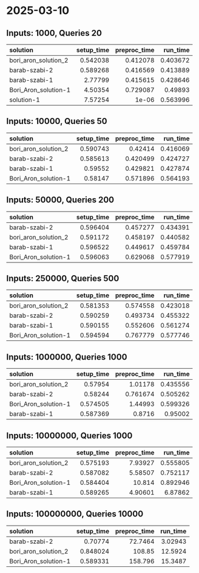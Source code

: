 # 2025-03-10

## Inputs: 1000, Queries 20

| solution             |   setup_time |   preproc_time |   run_time |
|:---------------------|-------------:|---------------:|-----------:|
| bori_aron_solution_2 |     0.542038 |       0.412078 |   0.403672 |
| barab-szabi-2        |     0.589268 |       0.416569 |   0.413889 |
| barab-szabi-1        |     2.77799  |       0.415615 |   0.428646 |
| Bori_Aron_solution-1 |     4.50354  |       0.729087 |   0.49893  |
| solution-1           |     7.57254  |       1e-06    |   0.563996 |

## Inputs: 10000, Queries 50

| solution             |   setup_time |   preproc_time |   run_time |
|:---------------------|-------------:|---------------:|-----------:|
| bori_aron_solution_2 |     0.590743 |       0.42414  |   0.416069 |
| barab-szabi-2        |     0.585613 |       0.420499 |   0.424727 |
| barab-szabi-1        |     0.59552  |       0.429821 |   0.427874 |
| Bori_Aron_solution-1 |     0.58147  |       0.571896 |   0.564193 |

## Inputs: 50000, Queries 200

| solution             |   setup_time |   preproc_time |   run_time |
|:---------------------|-------------:|---------------:|-----------:|
| barab-szabi-2        |     0.596404 |       0.457277 |   0.434391 |
| bori_aron_solution_2 |     0.591172 |       0.458197 |   0.440582 |
| barab-szabi-1        |     0.596522 |       0.449617 |   0.459784 |
| Bori_Aron_solution-1 |     0.596063 |       0.629068 |   0.577919 |

## Inputs: 250000, Queries 500

| solution             |   setup_time |   preproc_time |   run_time |
|:---------------------|-------------:|---------------:|-----------:|
| bori_aron_solution_2 |     0.581353 |       0.574558 |   0.423018 |
| barab-szabi-2        |     0.590259 |       0.493734 |   0.455322 |
| barab-szabi-1        |     0.590155 |       0.552606 |   0.561274 |
| Bori_Aron_solution-1 |     0.594594 |       0.767779 |   0.577746 |

## Inputs: 1000000, Queries 1000

| solution             |   setup_time |   preproc_time |   run_time |
|:---------------------|-------------:|---------------:|-----------:|
| bori_aron_solution_2 |     0.57954  |       1.01178  |   0.435556 |
| barab-szabi-2        |     0.58244  |       0.761674 |   0.505262 |
| Bori_Aron_solution-1 |     0.574505 |       1.44993  |   0.599326 |
| barab-szabi-1        |     0.587369 |       0.8716   |   0.95002  |

## Inputs: 10000000, Queries 1000

| solution             |   setup_time |   preproc_time |   run_time |
|:---------------------|-------------:|---------------:|-----------:|
| bori_aron_solution_2 |     0.575193 |        7.93927 |   0.555805 |
| barab-szabi-2        |     0.587082 |        5.58507 |   0.752117 |
| Bori_Aron_solution-1 |     0.584404 |       10.814   |   0.892946 |
| barab-szabi-1        |     0.589265 |        4.90601 |   6.87862  |

## Inputs: 100000000, Queries 10000

| solution             |   setup_time |   preproc_time |   run_time |
|:---------------------|-------------:|---------------:|-----------:|
| barab-szabi-2        |     0.70774  |        72.7464 |    3.02943 |
| bori_aron_solution_2 |     0.848024 |       108.85   |   12.5924  |
| Bori_Aron_solution-1 |     0.589331 |       158.796  |   15.3487  |
